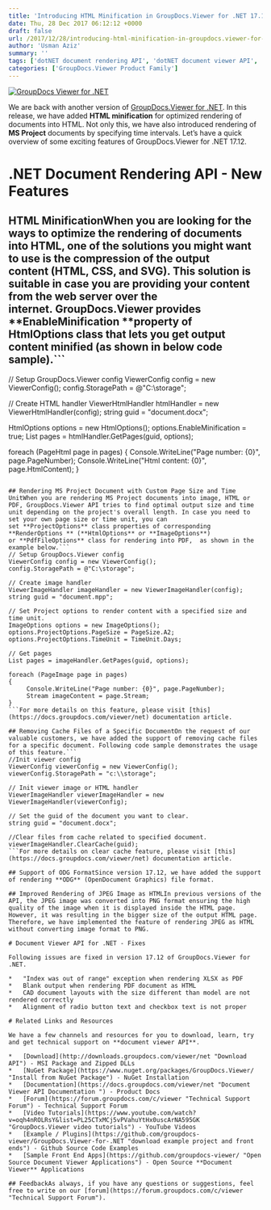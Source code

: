 ```yaml
---
title: 'Introducing HTML Minification in GroupDocs.Viewer for .NET 17.12'
date: Thu, 28 Dec 2017 06:12:12 +0000
draft: false
url: /2017/12/28/introducing-html-minification-in-groupdocs.viewer-for-.net-17.12/
author: 'Usman Aziz'
summary: ''
tags: ['dotNET document rendering API', 'dotNET document viewer API', 'asp.net document viewer API', 'C# document viewer API', 'Document viewer API', 'document viewer API for .net', 'document viewer API for asp.net', 'GroupDocs.Viewer for .NET Releases']
categories: ['GroupDocs.Viewer Product Family']
---
```


[![GroupDocs Viewer for .NET](https://blog.groupdocs.com/wp-content/uploads/sites/4/2016/11/groupdocs-viewer-net.png)](https://www.groupdocs.com/products/viewer/net)

We are back with another version of [GroupDocs.Viewer for .NET](https://products.groupdocs.com/viewer/net). In this release, we have added **HTML minification** for optimized rendering of documents into HTML. Not only this, we have also introduced rendering of **MS Project** documents by specifying time intervals. Let’s have a quick overview of some exciting features of GroupDocs.Viewer for .NET 17.12.

# .NET Document Rendering API - New Features

## HTML MinificationWhen you are looking for the ways to optimize the rendering of documents into HTML, one of the solutions you might want to use is the compression of the output content (HTML, CSS, and SVG). This solution is suitable in case you are providing your content from the web server over the internet. GroupDocs.Viewer provides **EnableMinification **property of **HtmlOptions** class that lets you get output content minified (as shown in below code sample).```
// Setup GroupDocs.Viewer config
ViewerConfig config = new ViewerConfig();
config.StoragePath = @"C:\storage";
  
// Create HTML handler
ViewerHtmlHandler htmlHandler = new ViewerHtmlHandler(config);
string guid = "document.docx";
  
HtmlOptions options = new HtmlOptions();
options.EnableMinification = true;
List pages = htmlHandler.GetPages(guid, options);
  
foreach (PageHtml page in pages)
{
    Console.WriteLine("Page number: {0}", page.PageNumber);
    Console.WriteLine("Html content: {0}", page.HtmlContent);
} 
```Currently, minification is only applied to HTML. However, we are going to provide minification for CSS as well in upcoming versions of the API. For more details, please visit [this](https://docs.groupdocs.com/viewer/net) documentation article.

## Rendering MS Project Document with Custom Page Size and Time UnitWhen you are rendering MS Project documents into image, HTML or PDF, GroupDocs.Viewer API tries to find optimal output size and time unit depending on the project's overall length. In case you need to set your own page size or time unit, you can set **ProjectOptions** class properties of corresponding  **RenderOptions ** (**HtmlOptions** or **ImageOptions**) or **PdfFileOptions** class for rendering into PDF,  as shown in the example below.```
// Setup GroupDocs.Viewer config
ViewerConfig config = new ViewerConfig();
config.StoragePath = @"C:\storage";
   
// Create image handler
ViewerImageHandler imageHandler = new ViewerImageHandler(config);
string guid = "document.mpp";
   
// Set Project options to render content with a specified size and time unit.
ImageOptions options = new ImageOptions();
options.ProjectOptions.PageSize = PageSize.A2;
options.ProjectOptions.TimeUnit = TimeUnit.Days;
  
// Get pages 
List pages = imageHandler.GetPages(guid, options);
   
foreach (PageImage page in pages)
{
     Console.WriteLine("Page number: {0}", page.PageNumber); 
     Stream imageContent = page.Stream;
} 
```For more details on this feature, please visit [this](https://docs.groupdocs.com/viewer/net) documentation article.

## Removing Cache Files of a Specific DocumentOn the request of our valuable customers, we have added the support of removing cache files for a specific document. Following code sample demonstrates the usage of this feature.```
//Init viewer config
ViewerConfig viewerConfig = new ViewerConfig();
viewerConfig.StoragePath = "c:\\storage"; 

// Init viewer image or HTML handler 
ViewerImageHandler viewerImageHandler = new ViewerImageHandler(viewerConfig); 

// Set the guid of the document you want to clear. 
string guid = "document.docx"; 

//Clear files from cache related to specified document. 
viewerImageHandler.ClearCache(guid);
```For more details on clear cache feature, please visit [this](https://docs.groupdocs.com/viewer/net) documentation article.

## Support of ODG FormatSince version 17.12, we have added the support of rendering **ODG** (OpenDocument Graphics) file format.

## Improved Rendering of JPEG Image as HTMLIn previous versions of the API, the JPEG image was converted into PNG format ensuring the high quality of the image when it is displayed inside the HTML page. However, it was resulting in the bigger size of the output HTML page. Therefore, we have implemented the feature of rendering JPEG as HTML without converting image format to PNG.

# Document Viewer API for .NET - Fixes

Following issues are fixed in version 17.12 of GroupDocs.Viewer for .NET.

*   "Index was out of range" exception when rendering XLSX as PDF
*   Blank output when rendering PDF document as HTML
*   CAD document layouts with the size different than model are not rendered correctly
*   Alignment of radio button text and checkbox text is not proper

# Related Links and Resources

We have a few channels and resources for you to download, learn, try and get technical support on **document viewer API**.

*   [Download](http://downloads.groupdocs.com/viewer/net "Download API") - MSI Package and Zipped DLLs
*   [NuGet Package](https://www.nuget.org/packages/GroupDocs.Viewer/ "Install from NuGet Package") - NuGet Installation
*   [Documentation](https://docs.groupdocs.com/viewer/net "Document Viewer API Documentation ") - Product Docs
*   [Forum](https://forum.groupdocs.com/c/viewer "Technical Support Forum") - Technical Support Forum
*   [Video Tutorials](https://www.youtube.com/watch?v=oqh4nROLRsY&list=PL25CTxMCj5vPVahuYtHx0uscArNA595GK "GroupDocs.Viewer video tutorials") - YouTube Videos
*   [Example / Plugins](https://github.com/groupdocs-viewer/GroupDocs.Viewer-for-.NET "download example project and front ends") - Github Source Code Examples
*   [Sample Front End Apps](https://github.com/groupdocs-viewer/ "Open Source Document Viewer Applications") - Open Source **Document Viewer** Applications

## FeedbackAs always, if you have any questions or suggestions, feel free to write on our [forum](https://forum.groupdocs.com/c/viewer "Technical Support Forum").





